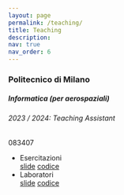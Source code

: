 ```yaml
---
layout: page
permalink: /teaching/
title: Teaching
description:
nav: true
nav_order: 6
---
```


<div class="teaching">

<h3 class="mt-4">Politecnico di Milano</h3>

<div class="card mt-3">
  <div class="p-3">
    <div class="row">
      <div class="col-sm-10">
        <h5 class="font-weight-bold">Informatica (per aerospaziali)</h5>
    	<h6 class="font-italic mt-2 mt-sm-0">2023 / 2024: Teaching Assistant</h6>
      </div>
      <div class="col-sm-2 text-sm-right">
        <span class="badge">
            083407
        </span>
      </div>
    </div>
    <ul class="card-text font-weight-light list-group list-group-flush">
      <li class="list-group-item">
		<div class="row">
			<div class="col-sm-9">
            	Esercitazioni
          </div>
          <div class="col-sm-3">
            <a href="/assets/misc/teaching/InfoAER-2023-2024-Esercitazioni-slide.zip" target="_blank" rel="noopener noreferrer">slide</a>
            <a href="/assets/misc/teaching/InfoAER-2023-2024-Esercitazioni-codice.zip" target="_blank" rel="noopener noreferrer">codice</a>
          </div>
        </div>
      </li>
      <li class="list-group-item">
		<div class="row">
			<div class="col-sm-9">
            	Laboratori
          </div>
          <div class="col-sm-3">
            <a href="assets/misc/InfoAER-2023-2024-Laboratori-slide.zip" target="_blank" rel="noopener noreferrer">slide</a>
            <a href="assets/misc/InfoAER-2023-2024-Laboratori-codice.zip" target="_blank" rel="noopener noreferrer">codice</a>
          </div>
        </div>
      </li>
    </ul>
  </div>
</div>

</div>
